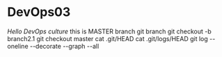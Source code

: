 # DevOps03

*Hello DevOps culture*
this is MASTER branch
git branch
git checkout -b branch2.1
git checkout master
cat .git/HEAD
cat .git/logs/HEAD
git log --oneline --decorate --graph --all
